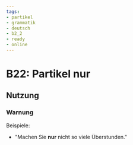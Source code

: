 ```yaml
---
tags:
- partikel
- grammatik
- deutsch
- b2_2
- ready
- online
---
```


# B22: Partikel nur

## Nutzung

### Warnung  

Beispiele:  

- "Machen Sie __nur__ nicht so viele Überstunden."
